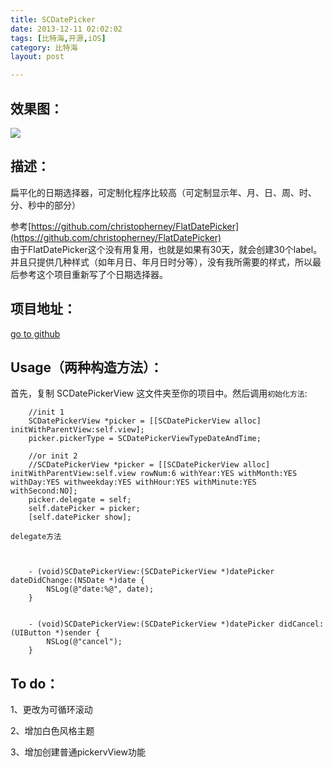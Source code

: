 ```yaml
---
title: SCDatePicker  
date: 2013-12-11 02:02:02  
tags: [比特海,开源,iOS]  
category: 比特海  
layout: post  

---
```


## 效果图：

  
[![](https://raw.github.com/Aevit/SCDatePicker/master/SCDatePickerViewDemo/preview.png)](https://raw.github.com/Aevit/SCDatePicker/master/SCDatePickerViewDemo/preview.png)  


## 描述：

扁平化的日期选择器，可定制化程序比较高（可定制显示年、月、日、周、时、分、秒中的部分）

参考[https://github.com/christopherney/FlatDatePicker](https://github.com/christopherney/FlatDatePicker)  
由于FlatDatePicker这个没有用复用，也就是如果有30天，就会创建30个label。并且只提供几种样式（如年月日、年月日时分等），没有我所需要的样式，所以最后参考这个项目重新写了个日期选择器。  
<!--more-->

## 项目地址：

[go to github](https://github.com/Aevit/SCDatePicker)

## Usage（两种构造方法）：

首先，复制 SCDatePickerView 这文件夹至你的项目中。然后调用`初始化方法`:


```
    //init 1
    SCDatePickerView *picker = [[SCDatePickerView alloc] initWithParentView:self.view];
    picker.pickerType = SCDatePickerViewTypeDateAndTime;        
        
    //or init 2
    //SCDatePickerView *picker = [[SCDatePickerView alloc] initWithParentView:self.view rowNum:6 withYear:YES withMonth:YES withDay:YES withweekday:YES withHour:YES withMinute:YES withSecond:NO];
    picker.delegate = self;
    self.datePicker = picker;
    [self.datePicker show];
```  



`delegate方法`
```


    - (void)SCDatePickerView:(SCDatePickerView *)datePicker dateDidChange:(NSDate *)date {
        NSLog(@"date:%@", date);
    }


```
```
    - (void)SCDatePickerView:(SCDatePickerView *)datePicker didCancel:(UIButton *)sender {
        NSLog(@"cancel");
    }
```


## To do：

1、更改为可循环滚动

2、增加白色风格主题

3、增加创建普通pickervView功能
